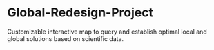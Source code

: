 Global-Redesign-Project
=======================

Customizable interactive map to query and establish optimal local and global solutions based on scientific data.

